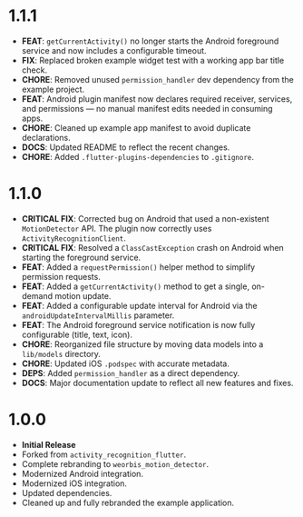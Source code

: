 # 1.1.1

* **FEAT**: `getCurrentActivity()` no longer starts the Android foreground service and now includes a configurable timeout.
* **FIX**: Replaced broken example widget test with a working app bar title check.
* **CHORE**: Removed unused `permission_handler` dev dependency from the example project.
* **FEAT**: Android plugin manifest now declares required receiver, services, and permissions — no manual manifest edits needed in consuming apps.
* **CHORE**: Cleaned up example app manifest to avoid duplicate declarations.
* **DOCS**: Updated README to reflect the recent changes.
* **CHORE**: Added `.flutter-plugins-dependencies` to `.gitignore`.

# 1.1.0

* **CRITICAL FIX**: Corrected bug on Android that used a non-existent `MotionDetector` API. The plugin now correctly uses `ActivityRecognitionClient`.
* **CRITICAL FIX**: Resolved a `ClassCastException` crash on Android when starting the foreground service.
* **FEAT**: Added a `requestPermission()` helper method to simplify permission requests.
* **FEAT**: Added a `getCurrentActivity()` method to get a single, on-demand motion update.
* **FEAT**: Added a configurable update interval for Android via the `androidUpdateIntervalMillis` parameter.
* **FEAT**: The Android foreground service notification is now fully configurable (title, text, icon).
* **CHORE**: Reorganized file structure by moving data models into a `lib/models` directory.
* **CHORE**: Updated iOS `.podspec` with accurate metadata.
* **DEPS**: Added `permission_handler` as a direct dependency.
* **DOCS**: Major documentation update to reflect all new features and fixes.

# 1.0.0

* **Initial Release**
* Forked from `activity_recognition_flutter`.
* Complete rebranding to `weorbis_motion_detector`.
* Modernized Android integration.
* Modernized iOS integration.
* Updated dependencies.
* Cleaned up and fully rebranded the example application.
